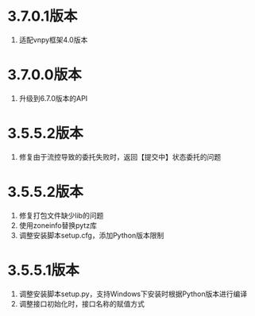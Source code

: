 # 3.7.0.1版本

1. 适配vnpy框架4.0版本

# 3.7.0.0版本

1. 升级到6.7.0版本的API

# 3.5.5.2版本

1. 修复由于流控导致的委托失败时，返回【提交中】状态委托的问题

# 3.5.5.2版本

1. 修复打包文件缺少lib的问题
2. 使用zoneinfo替换pytz库
3. 调整安装脚本setup.cfg，添加Python版本限制

# 3.5.5.1版本

1. 调整安装脚本setup.py，支持Windows下安装时根据Python版本进行编译
2. 调整接口初始化时，接口名称的赋值方式
